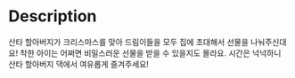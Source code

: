 # Description
산타 할아버지가 크리스마스를 맞아 드림이들을 모두 집에 초대해서 선물을 나눠주신대요! 
착한 아이는 어쩌면 비밀스러운 선물을 받을 수 있을지도 몰라요. 시간은 넉넉하니 산타 할아버지 댁에서 여유롭게 즐겨주세요!
